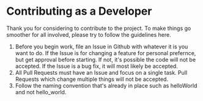 Contributing as a Developer
=======
Thank you for considering to contribute to the project. To make things go smoother for all involved, please try to follow the guidelines here. 

1. Before you begin work, file an Issue in Github with whatever it is you want to do. If the Issue is for changing a feature for personal prefernce, but get approval before starting. If not, it's possible the code will not be accepted. If the Issue is a bug fix, it will most likely be accepted. 
2. All Pull Requests must have an Issue and focus on a single task. Pull Requests which change multiple things will not be accepted. 
3. Follow the naming convention that's already in place such as helloWorld and not hello_world.
